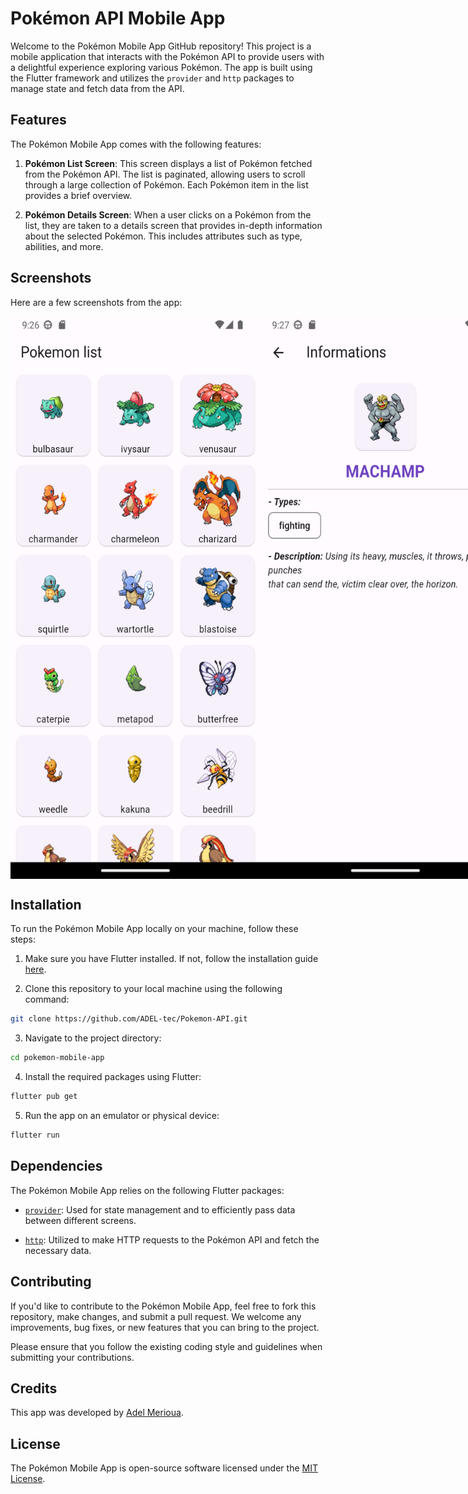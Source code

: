 # Pokémon API Mobile App

Welcome to the Pokémon Mobile App GitHub repository! This project is a mobile application that interacts with the Pokémon API to provide users with a delightful experience exploring various Pokémon. The app is built using the Flutter framework and utilizes the `provider` and `http` packages to manage state and fetch data from the API.

## Features

The Pokémon Mobile App comes with the following features:

1. **Pokémon List Screen**: This screen displays a list of Pokémon fetched from the Pokémon API. The list is paginated, allowing users to scroll through a large collection of Pokémon. Each Pokémon item in the list provides a brief overview.

2. **Pokémon Details Screen**: When a user clicks on a Pokémon from the list, they are taken to a details screen that provides in-depth information about the selected Pokémon. This includes attributes such as type, abilities, and more.

## Screenshots

Here are a few screenshots from the app:

<div style="display: flex;">
  <img src="images/Screenshot1.png" alt="App Screenshot" width="400" height="900">
  <img src="images/Screenshot2.png" alt="App Screenshot" width="400" height="900">
</div>


## Installation

To run the Pokémon Mobile App locally on your machine, follow these steps:

1. Make sure you have Flutter installed. If not, follow the installation guide [here](https://flutter.dev/docs/get-started/install).

2. Clone this repository to your local machine using the following command:
```bash
git clone https://github.com/ADEL-tec/Pokemon-API.git
```
3. Navigate to the project directory:
```bash
cd pokemon-mobile-app
```
4. Install the required packages using Flutter:
```bash
flutter pub get
```
5. Run the app on an emulator or physical device:
```bash
flutter run
```

## Dependencies

The Pokémon Mobile App relies on the following Flutter packages:

- [`provider`](https://pub.dev/packages/provider): Used for state management and to efficiently pass data between different screens.

- [`http`](https://pub.dev/packages/http): Utilized to make HTTP requests to the Pokémon API and fetch the necessary data.

## Contributing

If you'd like to contribute to the Pokémon Mobile App, feel free to fork this repository, make changes, and submit a pull request. We welcome any improvements, bug fixes, or new features that you can bring to the project.

Please ensure that you follow the existing coding style and guidelines when submitting your contributions.

## Credits

This app was developed by [Adel Merioua](https://github.com/ADEL-tec).

## License

The Pokémon Mobile App is open-source software licensed under the [MIT License](LICENSE).
